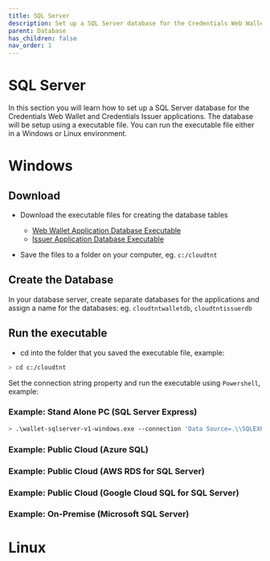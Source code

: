 ```yaml
---
title: SQL Server
description: Set up a SQL Server database for the Credentials Web Wallet and Credentials Issuer applications.
parent: Database
has_children: false
nav_order: 1
---
```


# SQL Server

In this section you will learn how to set up a SQL Server database for the Credentials Web Wallet and Credentials Issuer applications. The database will be setup using a executable file. You can run the executable file either in a Windows or Linux environment.

# Windows

## Download 

- Download the executable files for creating the database tables

    - [Web Wallet Application Database Executable](https://github.com/cloudtnt-rcl/RCL.CloudTnT.Express.Deployment/releases/download/V1.0/wallet-sqlserver-v1-windows.exe)
    - [Issuer Application Database Executable]()

- Save the files to a folder on your computer, eg. ``c:/cloudtnt``

## Create the Database

In your database server, create separate databases for the applications and assign a name for the databases: eg. ``cloudtntwalletdb``, ``cloudtntissuerdb``

## Run the executable

- cd into the folder that you saved the executable file, example:

```bash
> cd c:/cloudtnt
```
Set the connection string property and run the executable using ``Powershell``, example:

### Example: Stand Alone PC (SQL Server Express)
```bash
> .\wallet-sqlserver-v1-windows.exe --connection 'Data Source=.\\SQLEXPRESS;Initial Catalog=cloudtntwalletdb;Integrated Security=True;Encrypt=False'
```
### Example: Public Cloud (Azure SQL)

### Example: Public Cloud (AWS RDS for SQL Server)

### Example: Public Cloud (Google Cloud SQL for SQL Server)

### Example: On-Premise (Microsoft SQL Server)

# Linux

